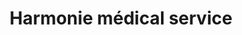 ---
title: "Harmonie médical service"
url: /saint-nazaire/harmonie-medical-service/
shop: approvisionnement médical
---
